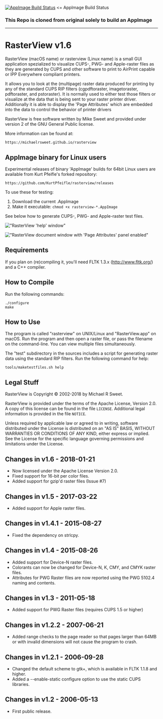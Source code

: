 [![AppImage Build Status](https://travis-ci.org/KurtPfeifle/rasterview.svg?branch=continuous)](https://travis-ci.org/KurtPfeifle/rasterview "AppImage Build Status") <= AppImage Build Status

### This Repo is cloned from original solely to build an AppImage

----

# RasterView v1.6

RasterView (macOS name) or rasterview (Linux name) is a small GUI application spezialized to visualize CUPS-, PWG- and Apple-raster files as they are generated by CUPS and other software to print to AirPrint capable or IPP Everywhere compliant printers.

It allows you to look at the (multipage) raster data produced for printing by any of the standard CUPS RIP filters (cgpdftoraster, imagetoraster, pdftoraster, and pstoraster). It is normally used to either test those filters or visualize at the data that is being sent to your raster printer driver. Additionally it is able to display the 'Page Attributes' which are embedded into the data to control the behavior of printer drivers

RasterView is free software written by Mike Sweet and provided under version 2 of the GNU General Public license.

More information can be found at:

    https://michaelrsweet.github.io/rasterview

## AppImage binary for Linux users

Experimental releases of binary 'AppImage' builds for 64bit Linux users are available
from Kurt Pfeifle's forked repository:

    https://github.com/KurtPfeifle/rasterview/releases

To use these for testing:

1. Download the current .AppImage
1. Make it executable: `chmod +x rasterview-*.AppImage`

See below how to generate CUPS-, PWG- and Apple-raster test files.

!["RasterView 'help' window"](https://i.stack.imgur.com/VQcZh.png "RasterView 'help' window")

!["RasterView document window with 'Page Attributes' panel enabled"](https://i.stack.imgur.com/odmMr.png "RasterView document window with 'Page Attributes' panel enabled")

## Requirements

If you plan on (re)compiling it, you'll need FLTK 1.3.x (http://www.fltk.org/)
and a C++ compiler.


## How to Compile

Run the following commands:

    ./configure
    make


## How to Use

The program is called "rasterview" on UNIX/Linux and "RasterView.app" on macOS.
Run the program and then open a raster file, or pass the filename on the
command-line.  You can view multiple files simultaneously.

The "test" subdirectory in the sources includes a script for generating raster
data using the standard RIP filters.  Run the following command for help:

    tools/maketestfiles.sh help


## Legal Stuff

RasterView is Copyright © 2002-2018 by Michael R Sweet.

RasterView is provided under the terms of the Apache License, Version 2.0.  A
copy of this license can be found in the file `LICENSE`.  Additional legal
information is provided in the file `NOTICE`.

Unless required by applicable law or agreed to in writing, software distributed
under the License is distributed on an "AS IS" BASIS, WITHOUT WARRANTIES OR
CONDITIONS OF ANY KIND, either express or implied.  See the License for the
specific language governing permissions and limitations under the License.


## Changes in v1.6 - 2018-01-21

- Now licensed under the Apache License Version 2.0.
- Fixed support for 16-bit per color files.
- Added support for gzip'd raster files (Issue #7)


## Changes in v1.5 - 2017-03-22

- Added support for Apple raster files.


## Changes in v1.4.1 - 2015-08-27

- Fixed the dependency on strlcpy.


## Changes in v1.4 - 2015-08-26

- Added support for Device-N raster files.
- Colorants can now be changed for Device-N, K, CMY, and CMYK raster
  files.
- Attributes for PWG Raster files are now reported using the PWG 5102.4
  naming and contents.


## Changes in v1.3 - 2011-05-18

- Added support for PWG Raster files (requires CUPS 1.5 or higher)


## Changes in v1.2.2 - 2007-06-21

- Added range checks to the page reader so that pages larger than 64MB
  or with invalid dimensions will not cause the program to crash.


## Changes in v1.2.1 - 2006-09-28

- Changed the default scheme to gtk+, which is available in FLTK 1.1.8
  and higher.
- Added a --enable-static configure option to use the static CUPS
  libraries.


## Changes in v1.2 - 2006-05-13

- First public release.
